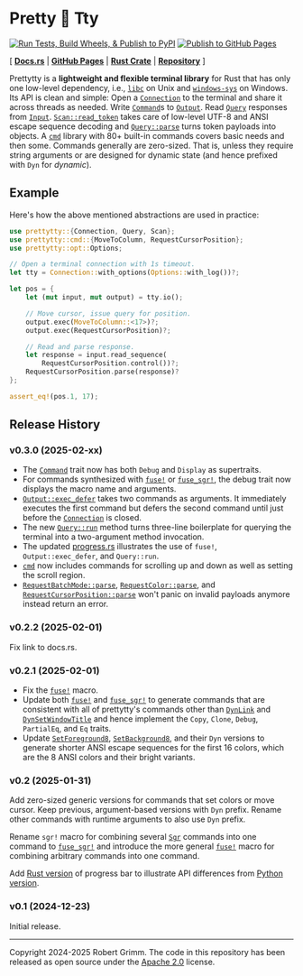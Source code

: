 # Pretty 🌸 Tty

[![Run Tests, Build Wheels, & Publish to PyPI](https://github.com/apparebit/prettypretty/actions/workflows/ci.yml/badge.svg)](https://github.com/apparebit/prettypretty/actions/workflows/ci.yml)
[![Publish to GitHub Pages](https://github.com/apparebit/prettypretty/actions/workflows/gh-pages.yml/badge.svg)](https://github.com/apparebit/prettypretty/actions/workflows/gh-pages.yml)

\[  [**Docs.rs**](https://docs.rs/prettytty/latest/prettytty/)
| [**GitHub Pages**](https://apparebit.github.io/prettypretty/prettytty/)
| [**Rust Crate**](https://crates.io/crates/prettytty)
| [**Repository**](https://github.com/apparebit/prettypretty)
\]

Prettytty is a **lightweight and flexible terminal library** for Rust that has
only one low-level dependency, i.e., [`libc`](https://crates.io/crates/libc) on
Unix and [`windows-sys`](https://crates.io/crates/windows-sys) on Windows. Its
API is clean and simple: Open a [`Connection`] to the terminal and share it
across threads as needed. Write [`Command`]s to [`Output`]. Read [`Query`]
responses from [`Input`]. [`Scan::read_token`] takes care of low-level UTF-8 and
ANSI escape sequence decoding and [`Query::parse`] turns token payloads into
objects. A [`cmd`] library with 80+ built-in commands covers basic needs and
then some. Commands generally are zero-sized. That is, unless they require
string arguments or are designed for dynamic state (and hence prefixed with
`Dyn` for *dynamic*).


## Example

Here's how the above mentioned abstractions are used in practice:

```rust
use prettytty::{Connection, Query, Scan};
use prettytty::cmd::{MoveToColumn, RequestCursorPosition};
use prettytty::opt::Options;

// Open a terminal connection with 1s timeout.
let tty = Connection::with_options(Options::with_log())?;

let pos = {
    let (mut input, mut output) = tty.io();

    // Move cursor, issue query for position.
    output.exec(MoveToColumn::<17>)?;
    output.exec(RequestCursorPosition)?;

    // Read and parse response.
    let response = input.read_sequence(
        RequestCursorPosition.control())?;
    RequestCursorPosition.parse(response)?
};

assert_eq!(pos.1, 17);
```

## Release History

### v0.3.0 (2025-02-xx)

  * The [`Command`] trait now has both `Debug` and `Display` as supertraits.
  * For commands synthesized with [`fuse!`] or [`fuse_sgr!`], the debug trait
    now displays the macro name and arguments.
  * [`Output::exec_defer`] takes two commands as arguments. It immediately
    executes the first command but defers the second command until just before
    the [`Connection`] is closed.
  * The new [`Query::run`] method turns three-line boilerplate for querying the
    terminal into a two-argument method invocation.
  * The updated
    [progress.rs](https://github.com/apparebit/prettypretty/blob/main/crates/prettytty/examples/progress.rs)
    illustrates the use of `fuse!`, `Output::exec_defer`, and `Query::run`.
  * [`cmd`] now includes commands for scrolling up and down as well as setting
    the scroll region.
  * [`RequestBatchMode::parse`], [`RequestColor::parse`], and
    [`RequestCursorPosition::parse`] won't panic on invalid payloads anymore
    instead return an error.


### v0.2.2 (2025-02-01)

Fix link to docs.rs.


### v0.2.1 (2025-02-01)

  * Fix the [`fuse!`] macro.
  * Update both [`fuse!`] and [`fuse_sgr!`] to generate commands that are
    consistent with all of prettytty's commands other than [`DynLink`] and
    [`DynSetWindowTitle`] and hence implement the `Copy`, `Clone`, `Debug`,
    `PartialEq`, and `Eq` traits.
  * Update [`SetForeground8`], [`SetBackground8`], and their `Dyn` versions to
    generate shorter ANSI escape sequences for the first 16 colors, which are
    the 8 ANSI colors and their bright variants.


### v0.2 (2025-01-31)

Add zero-sized generic versions for commands that set colors or move cursor.
Keep previous, argument-based versions with `Dyn` prefix. Rename other commands
with runtime arguments to also use `Dyn` prefix.

Rename `sgr!` macro for combining several [`Sgr`] commands into one command to
[`fuse_sgr!`] and introduce the more general [`fuse!`] macro for combining
arbitrary commands into one command.

Add [Rust
version](https://github.com/apparebit/prettypretty/blob/main/crates/prettytty/examples/progress.rs)
of progress bar to illustrate API differences from [Python
version](https://github.com/apparebit/prettypretty/blob/main/prettypretty/progress.py).


### v0.1 (2024-12-23)

Initial release.

---

Copyright 2024-2025 Robert Grimm. The code in this repository has been released
as open source under the [Apache
2.0](https://github.com/apparebit/prettypretty/blob/main/LICENSE) license.


[`cmd`]: https://apparebit.github.io/prettypretty/prettytty/cmd/index.html
[`Command`]: https://apparebit.github.io/prettypretty/prettytty/trait.Command.html
[`Connection`]: https://apparebit.github.io/prettypretty/prettytty/struct.Connection.html
[`DynLink`]: https://apparebit.github.io/prettypretty/prettytty/cmd/struct.DynLink.html
[`DynSetWindowTitle`]: https://apparebit.github.io/prettypretty/prettytty/cmd/struct.DynSetWindowTitle.html
[`fuse!`]: https://apparebit.github.io/prettypretty/prettytty/macro.fuse.html
[`fuse_sgr!`]: https://apparebit.github.io/prettypretty/prettytty/macro.fuse_sgr.html
[`Input`]: https://apparebit.github.io/prettypretty/prettytty/struct.Input.html
[`Output`]: https://apparebit.github.io/prettypretty/prettytty/struct.Output.html
[`Output::exec_defer`]: https://apparebit.github.io/prettypretty/prettytty/struct.Output.html#method.exec_defer
[`Query`]: https://apparebit.github.io/prettypretty/prettytty/trait.Query.html
[`Query::parse`]: https://apparebit.github.io/prettypretty/prettytty/trait.Query.html#method.parse
[`Query::run`]: https://apparebit.github.io/prettypretty/prettytty/trait.Query.html#method.run
[`RequestBatchMode::parse`]: https://apparebit.github.io/prettypretty/prettytty/cmd/struct.RequestBatchMode.html#method.parse
[`RequestColor::parse`]: https://apparebit.github.io/prettypretty/prettytty/cmd/enum.RequestColor.html#method.parse
[`RequestCursorPosition::parse`]: https://apparebit.github.io/prettypretty/prettytty/cmd/struct.RequestCursorPosition.html#method.parse
[`Scan`]: https://apparebit.github.io/prettypretty/prettytty/trait.Scan.html
[`Scan::read_token`]: https://apparebit.github.io/prettypretty/prettytty/trait.Scan.html#method.read_token
[`SetBackground8`]: https://apparebit.github.io/prettypretty/prettytty/cmd/struct.SetBackground8.html
[`SetForeground8`]: https://apparebit.github.io/prettypretty/prettytty/cmd/struct.SetForeground8.html
[`Sgr`]: https://apparebit.github.io/prettypretty/prettytty/trait.Sgr.html
